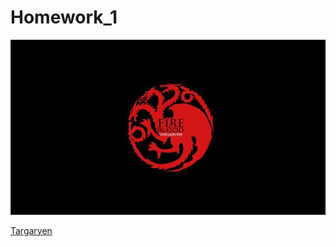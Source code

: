 # Homework_1  

![Targaryen](https://github.com/ophwsjtu18/ohw20f/blob/main/zh/homework1/Targaryen.jpg?raw=true)  

[Targaryen](https://github.com/ophwsjtu18/ohw20f/blob/main/zh/homework1/Targaryen.jpg?raw=true)  
